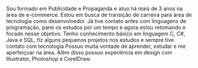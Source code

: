 Sou formado em Publicidade e Propaganda e atuo há mais de 3 anos na área de e-commerce. Estou em busca de transição de carreira para área de tecnologia como desenvolvedor. Já tive contato antes com linguagens de programação, parei os estudos por um tempo e agora estou retomando e focado nesse objetivo. Tenho conhecimento básico em linguagem C, C#, Java e SQL, fiz alguns pequenos projetos nos estudos e sempre tive contato com tecnologia Possuo muita vontade de aprender, estudar e me aperfeiçoar na área. Além disso possuo experiência em design com Illustrator, Photoshop e CorelDraw.
